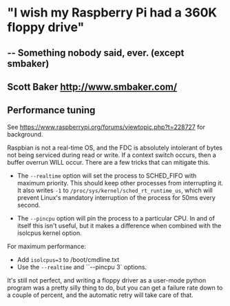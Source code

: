 # "I wish my Raspberry Pi had a 360K floppy drive"
## -- Something nobody said, ever. (except smbaker)
## Scott Baker http://www.smbaker.com/

## Performance tuning

See https://www.raspberrypi.org/forums/viewtopic.php?t=228727 for background.

Raspbian is not a real-time OS, and the FDC is absolutely intolerant of bytes not being serviced
during read or write. If a context switch occurs, then a buffer overrun WILL occur. There are a few
tricks that can mitigate this.

* The `--realtime` option will set the process to SCHED_FIFO with maximum priority. This should
keep other processes from interrupting it. It also writes `-1` to `/proc/sys/kernel/sched_rt_runtime_us`,
which will prevent Linux's mandatory interruption of the process for 50ms every second.

* The `--pincpu` option will pin the process to a particular CPU. In and of itself this isn't useful,
but it makes a difference when combined with the isolcpus kernel option.

For maximum performance:

* Add `isolcpus=3` to /boot/cmdline.txt
* Use the `--realtime` and ``--pincpu 3` options.

It's still not perfect, and writing a floppy driver as a user-mode python program was a pretty silly
thing to do, but you can get a failure rate down to a couple of percent, and the automatic retry will
take care of that.
